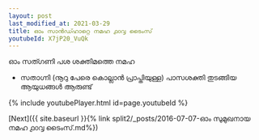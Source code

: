 ```yaml
---
layout: post
last_modified_at: 2021-03-29
title: ഓം സാൻഡ്ഹാറ്റെ നമഹ ൧൦൮ ടൈംസ്
youtubeId: X7jP20_VuQk
---
```

 
 
 ഓം സത്ഗണി പശ ശക്തിമത്തെ നമഹ 
 
 -  സതാഗ്നി (നൂറു പേരെ കൊല്ലാൻ പ്രാപ്തിയുള്ള) പാസശക്തി തുടങ്ങിയ ആയുധങ്ങൾ ആരുണ്ട് 
 
  
 
  
 
 
 
 
 
 


{% include youtubePlayer.html id=page.youtubeId %}
 
[Next]({{ site.baseurl }}{% link  split2/_posts/2016-07-07-ഓം സുമുഖനായ നമഹ ൧൦൮ ടൈംസ്.md%})
 
